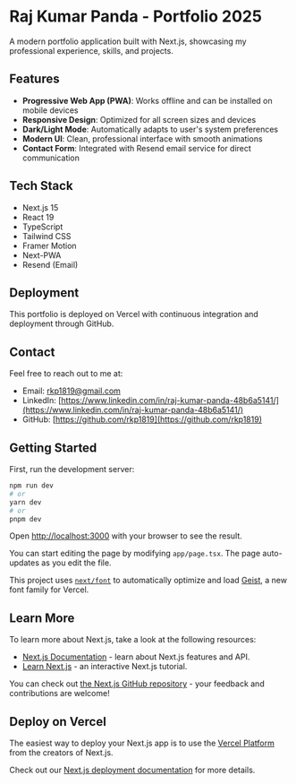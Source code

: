 # Raj Kumar Panda - Portfolio 2025

A modern portfolio application built with Next.js, showcasing my professional experience, skills, and projects.

## Features

- **Progressive Web App (PWA)**: Works offline and can be installed on mobile devices
- **Responsive Design**: Optimized for all screen sizes and devices
- **Dark/Light Mode**: Automatically adapts to user's system preferences
- **Modern UI**: Clean, professional interface with smooth animations
- **Contact Form**: Integrated with Resend email service for direct communication

## Tech Stack

- Next.js 15
- React 19
- TypeScript
- Tailwind CSS
- Framer Motion
- Next-PWA
- Resend (Email)

## Deployment

This portfolio is deployed on Vercel with continuous integration and deployment through GitHub.

## Contact

Feel free to reach out to me at:

- Email: rkp1819@gmail.com
- LinkedIn: [https://www.linkedin.com/in/raj-kumar-panda-48b6a5141/](https://www.linkedin.com/in/raj-kumar-panda-48b6a5141/)
- GitHub: [https://github.com/rkp1819](https://github.com/rkp1819)

## Getting Started

First, run the development server:

```bash
npm run dev
# or
yarn dev
# or
pnpm dev
```

Open [http://localhost:3000](http://localhost:3000) with your browser to see the result.

You can start editing the page by modifying `app/page.tsx`. The page auto-updates as you edit the file.

This project uses [`next/font`](https://nextjs.org/docs/app/building-your-application/optimizing/fonts) to automatically optimize and load [Geist](https://vercel.com/font), a new font family for Vercel.

## Learn More

To learn more about Next.js, take a look at the following resources:

- [Next.js Documentation](https://nextjs.org/docs) - learn about Next.js features and API.
- [Learn Next.js](https://nextjs.org/learn) - an interactive Next.js tutorial.

You can check out [the Next.js GitHub repository](https://github.com/vercel/next.js) - your feedback and contributions are welcome!

## Deploy on Vercel

The easiest way to deploy your Next.js app is to use the [Vercel Platform](https://vercel.com/new?utm_medium=default-template&filter=next.js&utm_source=create-next-app&utm_campaign=create-next-app-readme) from the creators of Next.js.

Check out our [Next.js deployment documentation](https://nextjs.org/docs/app/building-your-application/deploying) for more details.
